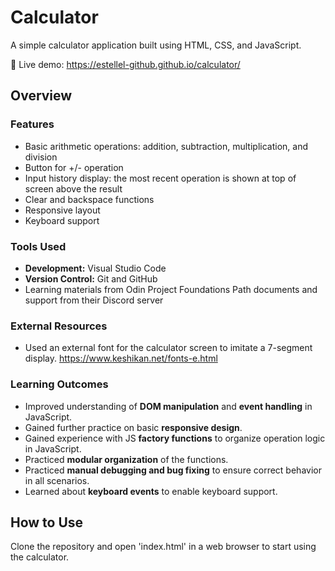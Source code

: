 # Calculator

A simple calculator application built using HTML, CSS, and JavaScript.

🔗 Live demo: https://estellel-github.github.io/calculator/

## Overview

### Features
- Basic arithmetic operations: addition, subtraction, multiplication, and division
- Button for +/- operation
- Input history display: the most recent operation is shown at top of screen above the result
- Clear and backspace functions
- Responsive layout
- Keyboard support

### Tools Used
- **Development:** Visual Studio Code
- **Version Control:** Git and GitHub
- Learning materials from Odin Project Foundations Path documents and support from their Discord server

### External Resources
- Used an external font for the calculator screen to imitate a 7-segment display. https://www.keshikan.net/fonts-e.html

### Learning Outcomes

- Improved understanding of **DOM manipulation** and **event handling** in JavaScript.
- Gained further practice on basic **responsive design**.
- Gained experience with JS **factory functions** to organize operation logic in JavaScript.
- Practiced **modular organization** of the functions.
- Practiced **manual debugging and bug fixing** to ensure correct behavior in all scenarios.
- Learned about **keyboard events** to enable keyboard support.

## How to Use
Clone the repository and open 'index.html' in a web browser to start using the calculator.
